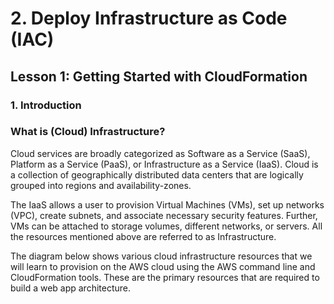 # 2. Deploy Infrastructure as Code (IAC)

## Lesson 1: Getting Started with CloudFormation 


### 1. Introduction


### What is (Cloud) Infrastructure?
Cloud services are broadly categorized as Software as a Service (SaaS), Platform as a Service (PaaS), or Infrastructure as a Service (IaaS). Cloud is a collection of geographically distributed data centers that are logically grouped into regions and availability-zones.

The IaaS allows a user to provision Virtual Machines (VMs), set up networks (VPC), create subnets, and associate necessary security features. Further, VMs can be attached to storage volumes, different networks, or servers. All the resources mentioned above are referred to as Infrastructure.

The diagram below shows various cloud infrastructure resources that we will learn to provision on the AWS cloud using the AWS command line and CloudFormation tools. These are the primary resources that are required to build a web app architecture.

